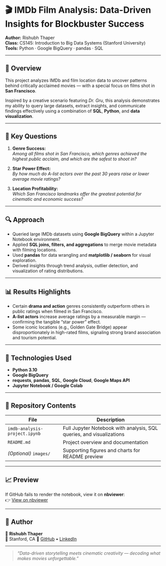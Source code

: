 # 🎬 IMDb Film Analysis: Data-Driven Insights for Blockbuster Success

**Author:** Rishubh Thaper  
**Class:** CS145: Introduction to Big Data Systems (Stanford University)  
**Tools:** Python · Google BigQuery · pandas · SQL

---

## 🧠 Overview

This project analyzes IMDb and film location data to uncover patterns behind critically acclaimed movies — with a special focus on films shot in **San Francisco**.  

Inspired by a creative scenario featuring *Dr. Gru*, this analysis demonstrates my ability to query large datasets, extract insights, and communicate findings effectively using a combination of **SQL**, **Python**, and **data visualization**.

---

## 🎯 Key Questions

1. **Genre Success:**  
   *Among all films shot in San Francisco, which genres achieved the highest public acclaim, and which are the safest to shoot in?*

2. **Star Power Effect:**  
   *By how much do A-list actors over the past 30 years raise or lower average movie ratings?*

3. **Location Profitability:**  
   *Which San Francisco landmarks offer the greatest potential for cinematic and economic success?*

---

## 🔍 Approach

- Queried large IMDb datasets using **Google BigQuery** within a Jupyter Notebook environment.  
- Applied **SQL joins, filters, and aggregations** to merge movie metadata with filming locations.  
- Used **pandas** for data wrangling and **matplotlib / seaborn** for visual exploration.  
- Derived insights through trend analysis, outlier detection, and visualization of rating distributions.

---

## 📊 Results Highlights

- Certain **drama and action** genres consistently outperform others in public ratings when filmed in San Francisco.  
- **A-list actors** increase average ratings by a measurable margin — confirming the tangible “star power” effect.  
- Some iconic locations (e.g., Golden Gate Bridge) appear disproportionately in high-rated films, signaling strong brand association and tourism potential.

---

## 🧰 Technologies Used

- **Python 3.10**  
- **Google BigQuery**  
- **requests**, **pandas**, **SQL**, **Google Cloud**, **Google Maps API**
- **Jupyter Notebook / Google Colab**

---

## 📁 Repository Contents

| File | Description |
|------|--------------|
| `imdb-analysis-project.ipynb` | Full Jupyter Notebook with analysis, SQL queries, and visualizations |
| `README.md` | Project overview and documentation |
| *(Optional)* `images/` | Supporting figures and charts for README preview |

---

## 📈 Preview

If GitHub fails to render the notebook, view it on **nbviewer**:  
👉 [View on nbviewer](https://nbviewer.org/github/rthaper01/imdb-analysis-project/blob/main/imdb-analysis-project.ipynb)

---

## 💬 Author

👤 **Rishubh Thaper**  
📍 Stanford, CA 
🔗 [GitHub](https://github.com/rthaper01) • [LinkedIn](https://linkedin.com/in/rishubh-thaper)

---

> *“Data-driven storytelling meets cinematic creativity — decoding what makes movies unforgettable.”*
